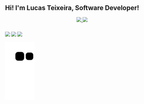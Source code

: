 ## Hi! I'm Lucas Teixeira, Software Developer!
<div align="center">
  <a href="https://github.com/cyopse">
  <img height="180em" src="https://github-readme-stats.vercel.app/api?username=cyopse&show_icons=true&theme=tokyonight&include_all_commits=true&count_private=true"/>
  <img height="180em" src="https://github-readme-stats.vercel.app/api/top-langs/?username=cyopse&layout=compact&langs_count=7&theme=tokyonight"/>


</div>
  
##
 
<div> 
  <a href="https://instagram.com/cyop.se" target="_blank"><img src="https://img.shields.io/badge/-Instagram-%23E4405F?style=for-the-badge&logo=instagram&logoColor=white" target="_blank"></a>
  <a href = "mailto:lucas.ta@outlook.com"><img src="https://img.shields.io/badge/-Gmail-%23333?style=for-the-badge&logo=gmail&logoColor=white" target="_blank"></a>
  <a href="www.linkedin.com/in/lta1" target="_blank"><img src="https://img.shields.io/badge/-LinkedIn-%230077B5?style=for-the-badge&logo=linkedin&logoColor=white" target="_blank"></a> 
 
  ![Snake animation](https://github.com/rafaballerini/rafaballerini/blob/output/github-contribution-grid-snake.svg)
 
</div>
  
